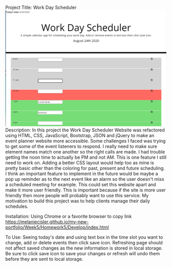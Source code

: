 Project Title: Work Day Scheduler
![](dayplanner.png)
Description: In this project the Work Day Scheduler Website was refactored using HTML, CSS, JavaScript, Bootstrap, JSON and jQuery to make an event planner website more accessible. Some challenges I faced was trying to get some of the event listeners to respond. I really need to make sure element names match one another so the right calls are made. I had trouble getting the noon time to actually be PM and not AM. This is one feature I still need to work on. Adding a better CSS layout would help too as mine is pretty basic other than the coloring for past, present and future scheduling. I think an important feature to implement in the future would be maybe a pop up reminder as to the next event like an alarm so the user doesn't miss a scheduled meeting for example. This could set this website apart and make it more user friendly. This is important because if the site is more user friendly then more people will probably want to use this service. My motivation to build this project was to help clients manage their daily schedules.

Installation: Using Chrome or a favorite browser to copy link https://melaniecisler.github.io/my-new-portfolio/Week5/Homework5/Develop/index.html

To Use: Seeing today's date and using text box in the time slot you want to change, add or delete events then click save icon. Refreshing page should not affect saved changes as the new information is stored in local storage. Be sure to click save icon to save your changes or refresh will undo them before they are sent to local storage.
